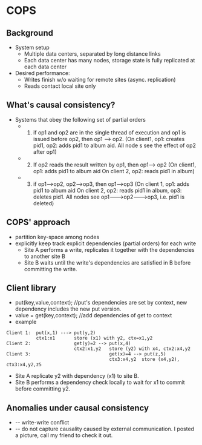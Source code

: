 
# COPS

## Background 
* System setup
  * Multiple data centers, separated by long distance links
  * Each data center has many nodes, storage state is fully replicated at each data center
* Desired performance:
  * Writes finish w/o waiting for remote sites (async. replication)
  * Reads contact local site only

## What's causal consistency?
* Systems that obey the following set of partial orders
  * 1. if op1 and op2 are in the single thread of execution and op1 is issued before op2, then op1 --> op2. (On client1, op1: creates pid1, op2: adds pid1 to album aid. All node s see the effect of op2 after op1) 
  * 2. If op2 reads the result written by op1, then op1--> op2 (On client1, op1: adds pid1 to album aid On client 2, op2: reads pid1 in album)
  * 3. if op1-->op2, op2-->op3, then op1-->op3   (On client 1, op1: adds pid1 to album aid On client 2, op2: reads pid1 in album, op3: deletes pid1. All nodes see op1--->op2--->op3, i.e. pid1 is deleted)

## COPS' approach  
* partition key-space among nodes 
* explicitly keep track explicit dependencies (partial orders) for each write
  * Site A performs a write, replicates it together with the dependencies to another site B
  * Site B waits until the write's dependencies are satisfied in B before committing the write.
  
## Client library  
* put(key,value,context); //put's dependencies are set by context, new dependency includes the new put version.  
* value = get(key,context);  //add dependencies of get to context
* example
```
Client 1:  put(x,1) ---> put(y,2)           
           ctx1:x1       store (x1) with y2, ctx=x1,y2
Client 2:                get(y)=2 --> put(x,4)                         
                         ctx2:x1,y2   store (y2) with x4, ctx2:x4,y2
Client 3:                             get(x)=4 --> put(z,5)                                      
                                      ctx3:x4,y2  store (x4,y2), ctx3:x4,y2,z5
```
* Site A replicate y2 with dependency (x1) to site B.
* Site B performs a dependency check locally to wait for x1 to commit before committing y2.

## Anomalies under causal consistency   
* -- write-write conflict  
* -- do not capture causality caused by external communication. I posted a picture, call my friend to check it out.
